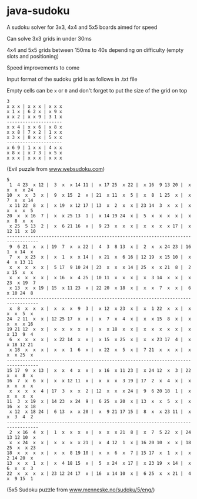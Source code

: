 java-sudoku
===========

A sudoku solver for 3x3, 4x4 and 5x5 boards aimed for speed

Can solve 3x3 grids in under 30ms

4x4 and 5x5 grids between 150ms to 40s depending on difficulty (empty slots and positioning)

Speed improvements to come

Input format of the sudoku grid is as follows in .txt file

Empty cells can be `x` or `0` and don't forget to put the size of the grid on top

```
3
x x x | x x x | x x x
x 1 x | 6 2 x | x 9 x
x x 2 | x x 9 | 3 1 x
---------------------
x x 4 | x x 6 | x 8 x
x x 8 | 7 x 2 | 1 x x
x 3 x | 8 x x | 5 x x
---------------------
x 6 9 | 1 x x | 4 x x
x 8 x | x 7 3 | x 5 x
x x x | x x x | x x x
```
(Evil puzzle from www.websudoku.com)

```
5
 1  4 23  x 12 |  3  x  x 14 11 |  x 17 25  x 22 |  x 16  9 13 20 |  x  x  x  x 24 
10  x  x  3  x |  9  x 15  2  x | 21  x 11  x  5 |  x  8  1 25  x |  x  7  x  x 14 
 x 11 22  8  x |  x 19  x 12 17 | 13  x  2  x  x | 23 14  3  x  x |  x  x  x  x  5 
20  x  x 16  7 |  x  x 25 13  1 |  x 14 19 24  x |  5  x  x  x  x |  x  x  8  x  x 
 x 25  5 13  2 |  x  6 21 16  x |  9 23  x  x  x |  x  x  x  x 17 |  x 12 11  x 10 
----------------------------------------------------------------------------------
 9  6 21  x  x | 19  7  x  x 22 |  4  3  8 13  x |  2  x  x 24 23 | 16  1  x 14  x 
 7  x  x 23  x |  x  1  x  x 14 |  x 21  x  6 16 | 12 19  x 15 10 |  x  4  x 13 11 
 x  x  x  x  x |  5 17  9 10 24 | 23  x  x  x 14 | 25  x  x 21  8 |  2  x 15  x  x 
 x  x  x  x  x |  x 16  x  4 25 | 10 11  x  x  x |  x  3 14  x  x |  x 23  x 19  7 
 x 13  x  x 19 | 15  x 11 23  x | 22 20  x 18  x |  x  x  7  x  x |  6  x 10 24  8 
----------------------------------------------------------------------------------
 x  8  x  x  x |  x  x  x  9  3 |  x 12  x 23  x |  x  1 22  x  x |  x  x  x  5  x 
24  2 11  x  x | 12 25 17  x  x |  x  7  x  4  x |  x  x 15  8  x |  x  x  x  x 16 
19 21 12  x  x |  x  x  x  x  x |  x  x 18  x  x |  x  x  x  x  x |  x  x 13  9  4 
 6  x  x  x  x |  x 22 14  x  x |  x 15  x 25  x |  x  x 23 17  4 |  x  x 18 12 21 
 x 18  x  x  x |  x  x  1  6  x |  x 22  x  5  x |  7 21  x  x  x |  x  x  x 25  x 
----------------------------------------------------------------------------------
15 17  9  x 13 |  x  x  4  x  x |  x 16  x 11 23 |  x 24 12  x  3 | 22  x  x  8  x 
16  7  x  6  x |  x  x 12 11  x |  x  x  x  3 19 | 17  2  x  4  x |  x  x  x  x  x 
 x  x  x  x  4 | 17  3  x  x  2 | 12  x  x  x 24 |  9  6 20 18  1 |  x  x  x  x  x 
11  3  x 19  x | 14 23  x 24  9 |  6 25  x 20  x | 13  x  x  5  x |  x 16  x  x 18 
 x 12  x 18 24 |  6 13  x  x 20 |  x  9 21 17 15 |  8  x  x 23 11 |  x  x  3  4  2 
----------------------------------------------------------------------------------
 2  x 16  4  x |  1  x  x  x  x |  x  x  x 21  8 |  x  7  5 22  x | 24 13 12 10  x 
 x  x 24  x  x |  x  x  x  x 21 |  x  4 12  1  x | 16 20 10  x  x | 18 25  x  x 23 
18  x  x  x  x |  x  x  8 19 10 |  x  x  6  x  7 | 15 17  x  1  x |  x  2 14 20  x 
13  x  x  1  x |  x  4 18 15  x |  5  x 24  x 17 |  x 23 19  x 14 |  x  6  x  x  3 
22  x  x  x  x | 23 12 24 17  x | 16  x 14 10  x |  6 25  x  x 21 |  4  x  9 15  1 
```
(5x5 Sudoku puzzle from www.menneske.no/sudoku/5/eng/)

